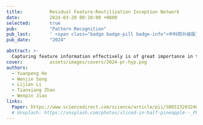 ```yaml
---
title:          Residual Feature-Reutilization Inception Network
date:           2024-03-20 00:10:00 +0800
selected:       true
pub:            "Pattern Recognition"
pub_last:       ' <span class="badge badge-pill badge-info">中科院升级版1区</span> <span class="badge badge-pill badge-custom badge-warning">CCF B</span> <span class="badge badge-pill badge-custom badge-primary">Regular Paper </span>'
pub_date:       "2024"

abstract: >-
  Capturing feature information effectively is of great importance in the field of computer vision. With the development of convolutional neural networks, concepts like residual connection and multiple scales promote continual performance gains in diverse deep learning vision tasks. In this paper, novel residual feature-reutilization inception and split-residual feature-reutilization inception are proposed to improve performance on various vision tasks. It consists of four parallel branches, each with convolutional kernels of different sizes. These branches are interconnected by hierarchically organized channels, similar to residual connections, facilitating information exchange and rich dimensional variations at different levels. This structure enables the acquisition of features with varying granularity and effectively broadens the span of the receptive field in each network layer. Moreover, according to the network structure designed above, split-residual feature-reutilization inceptions can adjust the split ratio of the input information, thereby reducing the number of parameters and guaranteeing the model performance. Specifically, in image classification experiments based on popular vision datasets, such as CIFAR10 (97.94%), CIFAR100 (85.91%), Tiny Imagenet (70.54%) and ImageNet (80.83%), we obtain state-of-the-art results compared with other modern models under the premise that the models’ sizes are approximate and no additional data is used.
cover:          assets/images/covers/2024-pr-hyp.png
authors:
  - Yuanpeng He
  - Wenjie Song
  - Lijian Li
  - Tianxiang Zhan
  - Wenpin Jiao
links:
  Paper: https://www.sciencedirect.com/science/article/pii/S0031320324001900
  # Unsplash: https://unsplash.com/photos/sliced-in-half-pineapple--_PLJZmHZzk
---
```

